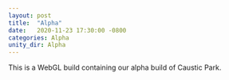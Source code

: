 ```yaml
---
layout: post
title:  "Alpha"
date:   2020-11-23 17:30:00 -0800
categories: Alpha
unity_dir: Alpha
---
```


This is a WebGL build containing our alpha build of Caustic Park.
